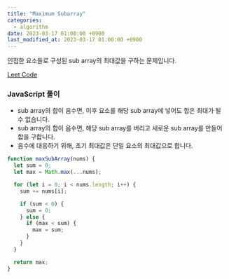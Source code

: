 ```yaml
---
title: "Maximum Subarray"
categories: 
  - algorithm
date: 2023-03-17 01:00:00 +0900
last_modified_at: 2023-03-17 01:00:00 +0900
---
```


인접한 요소들로 구성된 sub array의 최대값을 구하는 문제입니다. 

[Leet Code](https://leetcode.com/problems/maximum-subarray)

### JavaScript 풀이
- sub array의 합이 음수면, 이후 요소를 해당 sub array에 넣어도 합은 최대가 될 수 없습니다.
- sub array의 합이 음수면, 해당 sub array를 버리고 새로운 sub array를 만들어 합을 구합니다.
- 음수에 대응하기 위해, 초기 최대값은 단일 요소의 최대값으로 합니다.

``` js
function maxSubArray(nums) {
  let sum = 0;
  let max = Math.max(...nums);

  for (let i = 0; i < nums.length; i++) {
    sum += nums[i];

    if (sum < 0) {
      sum = 0;
    } else {
      if (max < sum) {
        max = sum;
      }
    }
  }

  return max;
}

```
